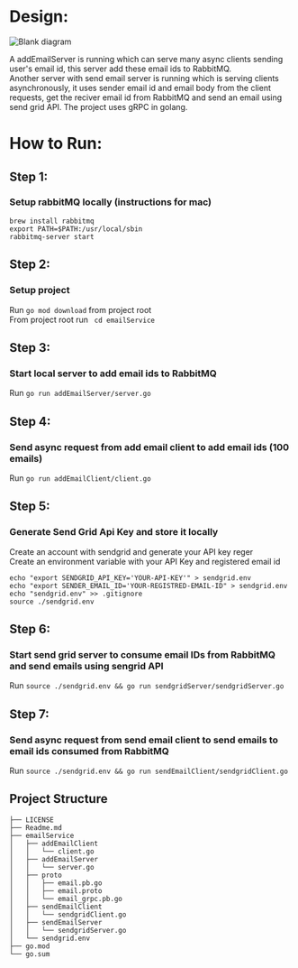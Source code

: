 # Design:
![Blank diagram](https://user-images.githubusercontent.com/26167974/153089215-056528ea-1bf0-4d2e-846f-3a918d54596a.png)

A addEmailServer is running which can serve many async clients sending user's email id, this server add these email ids to RabbitMQ. </br>
Another server with send email server is running which is serving clients asynchronously, it uses sender email id and email body from the client requests, get the reciver email id from RabbitMQ and send an email using send grid API. The project uses gRPC in golang.


# How to Run:
## Step 1:
### Setup rabbitMQ locally (instructions for mac)
```
brew install rabbitmq 
export PATH=$PATH:/usr/local/sbin 
rabbitmq-server start 
```

## Step 2:
### Setup project
Run `go mod download` from project root </br>
From project root run ` cd emailService`

## Step 3:
### Start local server to add email ids to RabbitMQ
Run `go run addEmailServer/server.go`

## Step 4:
### Send async request from add email client to add email ids (100 emails)
Run `go run addEmailClient/client.go`

## Step 5:
### Generate Send Grid Api Key and store it locally
Create an account with sendgrid and generate your API key reger []() </br>
Create an environment variable with your API Key and registered email id

```
echo "export SENDGRID_API_KEY='YOUR-API-KEY'" > sendgrid.env
echo "export SENDER_EMAIL_ID='YOUR-REGISTRED-EMAIL-ID" > sendgrid.env
echo "sendgrid.env" >> .gitignore
source ./sendgrid.env
```

## Step 6:
### Start send grid server to consume email IDs from RabbitMQ and send emails using sengrid API
Run `source ./sendgrid.env && go run sendgridServer/sendgridServer.go`

## Step 7:
### Send async request from send email client to send emails to email ids consumed from RabbitMQ
Run `source ./sendgrid.env && go run sendEmailClient/sendgridClient.go`

## Project Structure
```
├── LICENSE
├── Readme.md
├── emailService
│   ├── addEmailClient
│   │   └── client.go
│   ├── addEmailServer
│   │   └── server.go
│   ├── proto
│   │   ├── email.pb.go
│   │   ├── email.proto
│   │   └── email_grpc.pb.go
│   ├── sendEmailClient
│   │   └── sendgridClient.go
│   ├── sendEmailServer
│   │   └── sendgridServer.go
│   └── sendgrid.env
├── go.mod
└── go.sum
```

